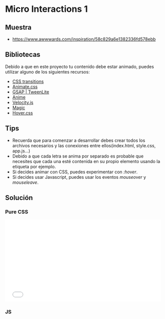 # Micro Interactions 1
## Muestra
- https://www.awwwards.com/inspiration/58c829a6e1382336fd578ebb

## Bibliotecas
Debido a que en este proyecto tu contenido debe estar animado, puedes utilizar alguno de los siguientes recursos:
- [CSS transitions](https://css-tricks.com/almanac/properties/t/transition/)
- [Animate.css](https://daneden.github.io/animate.css/)
- [GSAP | TweenLite](https://greensock.com/tweenlite)
- [Anime](http://animejs.com/)
- [Velocity.js](http://velocityjs.org/)
- [Magic](https://www.minimamente.com/example/magic_animations/)
- [Hover.css](http://ianlunn.github.io/Hover/)

## Tips
* Recuerda que para comenzar a desarrollar debes crear todos los archivos necesarios y las conexiones entre ellos(index.html, style.css, app.js...)
* Debido a que cada letra se anima por separado es probable que necesites que cada una esté contenida en su propio elemento usando la etiqueta <span> por ejemplo.
* Si decides animar con CSS, puedes experimentar con *:hover*.
* Si decides usar Javascript, puedes usar los eventos *mouseover* y *mouseleave*.

## Solución
### Pure CSS
<iframe height='265' scrolling='no' title='Hover Microinteraction pure CSS' src='//codepen.io/vampaynani/embed/xzLNdP/?height=265&theme-id=0&default-tab=result&embed-version=2' frameborder='no' allowtransparency='true' allowfullscreen='true' style='width: 100%;'>See the Pen <a href='https://codepen.io/vampaynani/pen/xzLNdP/'>Hover Microinteraction pure CSS</a> by Wenceslao Negrete (<a href='https://codepen.io/vampaynani'>@vampaynani</a>) on <a href='https://codepen.io'>CodePen</a>.
</iframe>

### JS
